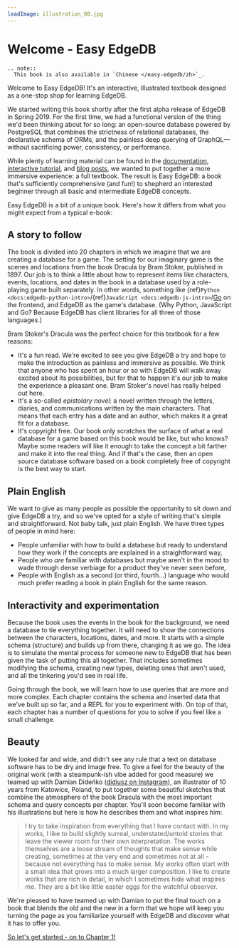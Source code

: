 ```yaml
---
leadImage: illustration_00.jpg
---
```


# Welcome - Easy EdgeDB

```{eval-rst}
.. note::
  This book is also available in `Chinese </easy-edgedb/zh>`_.
```

Welcome to Easy EdgeDB! It's an interactive, illustrated textbook designed as a one-stop shop for learning EdgeDB.

We started writing this book shortly after the first alpha release of EdgeDB in Spring 2019. For the first time, we had a functional version of the thing we'd been thinking about for so long: an open-source database powered by PostgreSQL that combines the strictness of relational databases, the declarative schema of ORMs, and the painless deep querying of GraphQL—without sacrificing power, consistency, or performance. 

While plenty of learning material can be found in the [documentation](https://www.edgedb.com/docs/), [interactive tutorial](https://edgedb.com/tutorial), and [blog posts](https://www.edgedb.com/blog/we-can-do-better-than-sql), we wanted to put together a more immersive experience: a full textbook. The result is Easy EdgeDB: a book that's sufficiently comprehensive (and fun!) to shepherd an interested beginner through all basic and intermediate EdgeDB concepts.

Easy EdgeDB is a bit of a unique book. Here's how it differs from what you might expect from a typical e-book:

## A story to follow

The book is divided into 20 chapters in which we imagine that we are creating a database for a game. The setting for our imaginary game is the scenes and locations from the book Dracula by Bram Stoker, published in 1897. Our job is to think a little about how to represent items like characters, events, locations, and dates in the book in a database used by a role-playing game built separately. In other words, something like {ref}`Python <docs:edgedb-python-intro>`/{ref}`JavaScript <docs:edgedb-js-intro>`/[Go](https://github.com/edgedb/edgedb-go) on the frontend, and EdgeDB as the game's database. (Why Python, JavaScript and Go? Because EdgeDB has client libraries for all three of those languages.)

Bram Stoker's Dracula was the perfect choice for this textbook for a few reasons:

* It's a fun read. We're excited to see you give EdgeDB a try and hope to make the introduction as painless and immersive as possible. We think that anyone who has spent an hour or so with EdgeDB will walk away excited about its possibilities, but for that to happen it's our job to make the experience a pleasant one. Bram Stoker's novel has really helped out here.
* It's a so-called _epistolary novel_: a novel written through the letters, diaries, and communications written by the main characters. That means that each entry has a date and an author, which makes it a great fit for a database.
* It's copyright free. Our book only scratches the surface of what a real database for a game based on this book would be like, but who knows? Maybe some readers will like it enough to take the concept a bit farther and make it into the real thing. And if that's the case, then an open source database software based on a book completely free of copyright is the best way to start.

## Plain English

We want to give as many people as possible the opportunity to sit down and give EdgeDB a try, and so we've opted for a style of writing that's simple and straightforward. Not baby talk, just plain English. We have three types of people in mind here:

* People unfamiliar with how to build a database but ready to understand how they work if the concepts are explained in a straightforward way, 
* People who _are_ familiar with databases but maybe aren't in the mood to wade through dense verbiage for a product they've never seen before, 
* People with English as a second (or third, fourth...) language who would much prefer reading a book in plain English for the same reason.

## Interactivity and experimentation

Because the book uses the events in the book for the background, we need a database to tie everything together. It will need to show the connections between the characters, locations, dates, and more. It starts with a simple schema (structure) and builds up from there, changing it as we go. The idea is to simulate the mental process for someone new to EdgeDB that has been given the task of putting this all together. That includes sometimes modifying the schema, creating new types, deleting ones that aren't used, and all the tinkering you'd see in real life.

Going through the book, we will learn how to use queries that are more and more complex. Each chapter contains the schema and inserted data that we've built up so far, and a REPL for you to experiment with. On top of that, each chapter has a number of questions for you to solve if you feel like a small challenge.

## Beauty

We looked far and wide, and didn't see any rule that a text on database software has to be dry and image free. To give a feel for the beauty of the original work (with a steampunk-ish vibe added for good measure) we teamed up with Damian Dideńko ([didiusz on Instagram](https://www.instagram.com/didiusz/)), an illustrator of 10 years from Katowice, Poland, to put together some beautiful sketches that combine the atmosphere of the book Dracula with the most important schema and query concepts per chapter. You'll soon become familiar with his illustrations but here is how he describes them and what inspires him:

> I try to take inspiration from everything that I have contact with. In my works, I like to build slightly surreal, understated/untold stories that leave the viewer room for their own interpretation. The works themselves are a loose stream of thoughts that make sense while creating, sometimes at the very end and sometimes not at all - because not everything has to make sense. My works often start with a small idea that grows into a much larger composition. I like to create works that are rich in detail, in which I sometimes hide what inspires me. They are a bit like little easter eggs for the watchful observer.

We're pleased to have teamed up with Damian to put the final touch on a book that blends the old and the new in a form that we hope will keep you turning the page as you familiarize yourself with EdgeDB and discover what it has to offer you.

[So let's get started - on to Chapter 1!](../chapter1/index.md)
